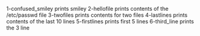 1-confused_smiley prints smiley
2-hellofile prints contents of the /etc/passwd file
3-twofiles prints contents for two files
4-lastlines prints contents of the last 10 lines
5-firstlines prints first 5 lines
6-third_line prints the 3 line
